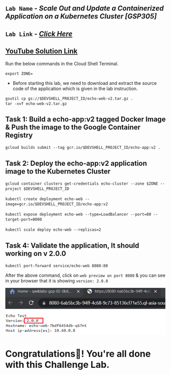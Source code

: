 ## `Lab Name` - *Scale Out and Update a Containerized Application on a Kubernetes Cluster [GSP305]*

## `Lab Link` - [*Click Here*](https://www.cloudskillsboost.google/focuses/1739?parent=catalog)

## [YouTube Solution Link](https://youtu.be/s5tw900ueK4)

Run the below commands in the Cloud Shell Terminal.
```
export ZONE=
```

* Before starting this lab, we need to download and extract the source code of the application which is given in the lab instruction.

```
gsutil cp gs://$DEVSHELL_PROJECT_ID/echo-web-v2.tar.gz .
tar -xvf echo-web-v2.tar.gz
```

## Task 1: Build a echo-app:v2 tagged Docker Image & Push the image to the Google Container Registry

```
gcloud builds submit --tag gcr.io/$DEVSHELL_PROJECT_ID/echo-app:v2 .
```

## Task 2: Deploy the echo-app:v2 application image to the Kubernetes Cluster

```
gcloud container clusters get-credentials echo-cluster --zone $ZONE --project $DEVSHELL_PROJECT_ID

kubectl create deployment echo-web --image=gcr.io/$DEVSHELL_PROJECT_ID/echo-app:v2

kubectl expose deployment echo-web --type=LoadBalancer --port=80 --target-port=8000

kubectl scale deploy echo-web --replicas=2
```

## Task 4: Validate the application, It should working on v 2.0.0

```
kubectl port-forward service/echo-web 8080:80
```

After the above command, click on `web preview on port 8080` & you can see in your browser that it is showing `version: 2.0.0`

![image](image1.png)

# Congratulations🎉! You're all done with this Challenge Lab.
